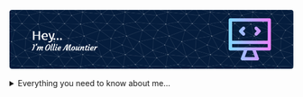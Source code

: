 ![Header](./github-header-image5.png)

<details>
<summary> Everything you need to know about me...</summary>

## A Quick Overview

My name is Ollie Mountier, I am a 20 year old graduate Data Scientist from Essex, England looking to start my career and continue excelling in the field! I have detailed experience in Machine Learning, Deep Learning, Analysis techniques and much, much more...

I am currently searching for a junior role, eager to continue growing my skills and providing my expertise. If my skills and profile have impressed you, please do not hesitate to contact me through the details provided at the bottom of the page.

## Currently Working On

-Continue improving profiles and skills to better myself as a data scientist 

-Continue developing my skills in PowerBI for improved data visualisation

-Revising and improving all aspects of my previous projects, starting with my first project- my Hangman game. 

Current Project Improvement Checklist:  
[ ] Complete revamp of ReadME file  
[ ] Flow chart of game processes for visual representation of code  
[ ] Improve efficiency of code, adding in more "professional" techniques to better game experience  
[ ] Detail code with Docstrings and Comments for easy reading   
[ ] Demonstration of game working within GitHub repository  

## 🛠️ My Languages/Tools

<div>
<img src="https://github.com/devicons/devicon/blob/master/icons/python/python-original.svg" title="Python" alt="Python" width="40" height="40"/>&nbsp;
<img src="https://github.com/devicons/devicon/blob/master/icons/postgresql/postgresql-original.svg" title="PostgreSQL" alt="PostgreSQL" width="40" height="40"/>&nbsp;
<img src="https://github.com/devicons/devicon/blob/master/icons/numpy/numpy-original.svg" title="NumPy" alt="NumPy" width="40" height="40"/>&nbsp;
<img src="https://github.com/devicons/devicon/blob/master/icons/pandas/pandas-original-wordmark.svg" title="Pandas" alt="Pandas" width="40" height="40"/>&nbsp;
<img src="https://github.com/devicons/devicon/blob/master/icons/matlab/matlab-original.svg" title="MatLab" alt="MatLab" width="40" height="40"/>&nbsp;
<img src="https://github.com/devicons/devicon/blob/master/icons/tensorflow/tensorflow-original.svg" title="TensorFlow" alt="TensorFlow" width="40" height="40"/>&nbsp;
<img src="https://github.com/devicons/devicon/blob/master/icons/opencv/opencv-original-wordmark.svg" title="OpenCV" alt="OpenCV" width="40" height="40"/>&nbsp;
<img src="https://github.com/devicons/devicon/blob/master/icons/pytorch/pytorch-original.svg" title="PyTorch" alt="PyTorch" width="40" height="40"/>&nbsp;
<img src="https://github.com/devicons/devicon/blob/master/icons/jupyter/jupyter-original-wordmark.svg" title="Jupyter" alt="Jupyter" width="40" height="40"/>&nbsp;
<img src="https://github.com/devicons/devicon/blob/master/icons/sqlalchemy/sqlalchemy-original.svg" title="SQLAlchemy" alt="SQLAlchemy" width="40" height="40"/>&nbsp;
<img src="https://github.com/devicons/devicon/blob/master/icons/sqlite/sqlite-original-wordmark.svg" title="SQLite" alt="SQLite" width="40" height="40"/>&nbsp;
<img src="https://github.com/devicons/devicon/blob/master/icons/vscode/vscode-original.svg"" title="VSCode" alt="VSCode" width="40" height="40"/>&nbsp;
<img src="https://github.com/devicons/devicon/blob/master/icons/git/git-original-wordmark.svg" title="Git" alt="Git" width="40" height="40"/>&nbsp;
<img src="https://github.com/devicons/devicon/blob/master/icons/anaconda/anaconda-original-wordmark.svg" title="Anaconda" alt="Anaconda" width="40" height="40"/>&nbsp;
<img src="https://github.com/devicons/devicon/blob/master/icons/amazonwebservices/amazonwebservices-original.svg" title="AWS" alt="AWS" width="40" height="40"/>&nbsp;
</div>


## 🔍 GitHub Stats 
[![GitHub Streak](https://github-readme-streak-stats.herokuapp.com?user=OllieMountier&theme=transparent&border_radius=0&date_format=j%20M%5B%20Y%5D&exclude_days=Sun%2CSat&excludeDaysLabel=00000000)](https://git.io/streak-stats)
## Contact Me

</details>
